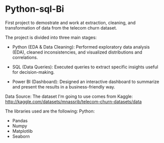 # Python-sql-Bi
First project to demostrate and work at extraction, cleaning, and transformation of data from the telecom churn dataset. 

The project is divided into three main stages:

- Python (EDA & Data Cleaning): Performed exploratory data analysis (EDA), cleaned inconsistencies, and visualized distributions and correlations.

- SQL (Data Queries): Executed queries to extract specific insights useful for decision-making.

- Power BI (Dashboard): Designed an interactive dashboard to summarize and present the results in a business-friendly way.

Data Source: The dataset I'm going to use comes from Kaggle: http://kaggle.com/datasets/mnassrib/telecom-churn-datasets/data

The libraries used are the following:
Python:
* Pandas
* Numpy 
* Matplotlib
* Seaborn
